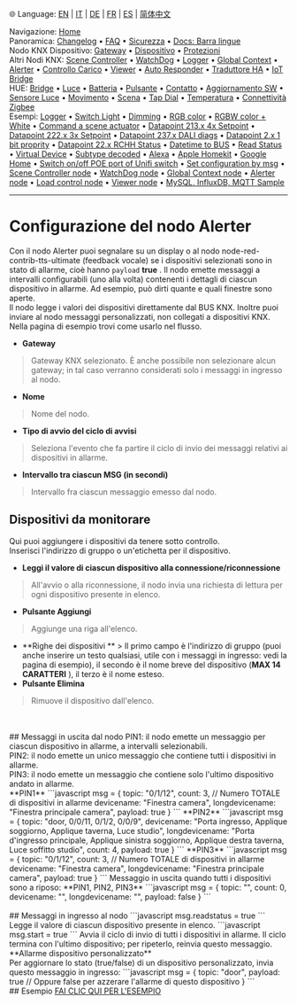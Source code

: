 🌐 Language: [EN](/node-red-contrib-knx-ultimate/wiki/Alerter-Configuration) | [IT](/node-red-contrib-knx-ultimate/wiki/it-Alerter-Configuration) | [DE](/node-red-contrib-knx-ultimate/wiki/de-Alerter-Configuration) | [FR](/node-red-contrib-knx-ultimate/wiki/fr-Alerter-Configuration) | [ES](/node-red-contrib-knx-ultimate/wiki/es-Alerter-Configuration) | [简体中文](/node-red-contrib-knx-ultimate/wiki/zh-CN-Alerter-Configuration)
<!-- NAV START -->
Navigazione: [Home](https://supergiovane.github.io/node-red-contrib-knx-ultimate/wiki/it-Home)  
Panoramica: [Changelog](https://github.com/Supergiovane/node-red-contrib-knx-ultimate/blob/master/CHANGELOG.md) • [FAQ](https://supergiovane.github.io/node-red-contrib-knx-ultimate/wiki/it-FAQ-Troubleshoot) • [Sicurezza](https://supergiovane.github.io/node-red-contrib-knx-ultimate/wiki/it-SECURITY) • [Docs: Barra lingue](https://supergiovane.github.io/node-red-contrib-knx-ultimate/wiki/it-Docs-Language-Bar)  
Nodo KNX Dispositivo: [Gateway](https://supergiovane.github.io/node-red-contrib-knx-ultimate/wiki/it-Gateway-configuration) • [Dispositivo](https://supergiovane.github.io/node-red-contrib-knx-ultimate/wiki/it-Device) • [Protezioni](https://supergiovane.github.io/node-red-contrib-knx-ultimate/wiki/it-Protections)  
Altri Nodi KNX: [Scene Controller](https://supergiovane.github.io/node-red-contrib-knx-ultimate/wiki/it-SceneController-Configuration) • [WatchDog](https://supergiovane.github.io/node-red-contrib-knx-ultimate/wiki/it-WatchDog-Configuration) • [Logger](https://supergiovane.github.io/node-red-contrib-knx-ultimate/wiki/it-Logger-Configuration) • [Global Context](https://supergiovane.github.io/node-red-contrib-knx-ultimate/wiki/it-GlobalVariable) • [Alerter](https://supergiovane.github.io/node-red-contrib-knx-ultimate/wiki/it-Alerter-Configuration) • [Controllo Carico](https://supergiovane.github.io/node-red-contrib-knx-ultimate/wiki/it-LoadControl-Configuration) • [Viewer](https://supergiovane.github.io/node-red-contrib-knx-ultimate/wiki/it-knxUltimateViewer) • [Auto Responder](https://supergiovane.github.io/node-red-contrib-knx-ultimate/wiki/it-KNXAutoResponder) • [Traduttore HA](https://supergiovane.github.io/node-red-contrib-knx-ultimate/wiki/it-HATranslator) • [IoT Bridge](https://supergiovane.github.io/node-red-contrib-knx-ultimate/wiki/it-IoT-Bridge-Configuration)  
HUE: [Bridge](https://supergiovane.github.io/node-red-contrib-knx-ultimate/wiki/it-HUE+Bridge+configuration) • [Luce](https://supergiovane.github.io/node-red-contrib-knx-ultimate/wiki/it-HUE+Light) • [Batteria](https://supergiovane.github.io/node-red-contrib-knx-ultimate/wiki/it-HUE+Battery) • [Pulsante](https://supergiovane.github.io/node-red-contrib-knx-ultimate/wiki/it-HUE+Button) • [Contatto](https://supergiovane.github.io/node-red-contrib-knx-ultimate/wiki/it-HUE+Contact+sensor) • [Aggiornamento SW](https://supergiovane.github.io/node-red-contrib-knx-ultimate/wiki/it-HUE+Device+software+update) • [Sensore Luce](https://supergiovane.github.io/node-red-contrib-knx-ultimate/wiki/it-HUE+Light+sensor) • [Movimento](https://supergiovane.github.io/node-red-contrib-knx-ultimate/wiki/it-HUE+Motion) • [Scena](https://supergiovane.github.io/node-red-contrib-knx-ultimate/wiki/it-HUE+Scene) • [Tap Dial](https://supergiovane.github.io/node-red-contrib-knx-ultimate/wiki/it-HUE+Tapdial) • [Temperatura](https://supergiovane.github.io/node-red-contrib-knx-ultimate/wiki/it-HUE+Temperature+sensor) • [Connettività Zigbee](https://supergiovane.github.io/node-red-contrib-knx-ultimate/wiki/it-HUE+Zigbee+connectivity)  
Esempi: [Logger](https://supergiovane.github.io/node-red-contrib-knx-ultimate/wiki/it-Logger-Sample) • [Switch Light](https://supergiovane.github.io/node-red-contrib-knx-ultimate/wiki/-Sample---Switch-light) • [Dimming](https://supergiovane.github.io/node-red-contrib-knx-ultimate/wiki/-Sample---Dimming) • [RGB color](https://supergiovane.github.io/node-red-contrib-knx-ultimate/wiki/-Sample---RGB-Color) • [RGBW color + White](https://supergiovane.github.io/node-red-contrib-knx-ultimate/wiki/-Sample---RGBW-Color-plus-White) • [Command a scene actuator](https://supergiovane.github.io/node-red-contrib-knx-ultimate/wiki/-Sample---Control-a-scene-actuator) • [Datapoint 213.x 4x Setpoint](https://supergiovane.github.io/node-red-contrib-knx-ultimate/wiki/-Sample---DPT213) • [Datapoint 222.x 3x Setpoint](https://supergiovane.github.io/node-red-contrib-knx-ultimate/wiki/-Sample---DPT222) • [Datapoint 237.x DALI diags](https://supergiovane.github.io/node-red-contrib-knx-ultimate/wiki/-Sample---DPT237) • [Datapoint 2.x 1 bit proprity](https://supergiovane.github.io/node-red-contrib-knx-ultimate/wiki/-Sample---DPT2) • [Datapoint 22.x RCHH Status](https://supergiovane.github.io/node-red-contrib-knx-ultimate/wiki/-Sample---DPT22) • [Datetime to BUS](https://supergiovane.github.io/node-red-contrib-knx-ultimate/wiki/-Sample---DateTime-to-BUS) • [Read Status](https://supergiovane.github.io/node-red-contrib-knx-ultimate/wiki/-Sample---Read-value-from-Device) • [Virtual Device](https://supergiovane.github.io/node-red-contrib-knx-ultimate/wiki/-Sample---Virtual-Device) • [Subtype decoded](https://supergiovane.github.io/node-red-contrib-knx-ultimate/wiki/-Sample---Subtype) • [Alexa](https://supergiovane.github.io/node-red-contrib-knx-ultimate/wiki/-Sample---Alexa) • [Apple Homekit](https://supergiovane.github.io/node-red-contrib-knx-ultimate/wiki/-Sample---Apple-Homekit) • [Google Home](https://supergiovane.github.io/node-red-contrib-knx-ultimate/wiki/-Sample---Google-Assistant) • [Switch on/off POE port of Unifi switch](https://supergiovane.github.io/node-red-contrib-knx-ultimate/wiki/-Sample---UnifiPOE) • [Set configuration by msg](https://supergiovane.github.io/node-red-contrib-knx-ultimate/wiki/-Sample-setConfig) • [Scene Controller node](https://supergiovane.github.io/node-red-contrib-knx-ultimate/wiki/Sample-Scene-Node) • [WatchDog node](https://supergiovane.github.io/node-red-contrib-knx-ultimate/wiki/-Sample---WatchDog) • [Global Context node](https://supergiovane.github.io/node-red-contrib-knx-ultimate/wiki/SampleGlobalContextNode) • [Alerter node](https://supergiovane.github.io/node-red-contrib-knx-ultimate/wiki/SampleAlerter) • [Load control node](https://supergiovane.github.io/node-red-contrib-knx-ultimate/wiki/SampleLoadControl) • [Viewer node](https://supergiovane.github.io/node-red-contrib-knx-ultimate/wiki/knxUltimateViewer) • [MySQL, InfluxDB, MQTT Sample](https://supergiovane.github.io/node-red-contrib-knx-ultimate/wiki/Sample-KNX2MQTT-KNX2MySQL-KNX2InfluxDB)
<!-- NAV END -->
---
# Configurazione del nodo Alerter
Con il nodo Alerter puoi segnalare su un display o al nodo node-red-contrib-tts-ultimate (feedback vocale) se i dispositivi selezionati sono in stato di allarme, cioè hanno `payload` **true** .
Il nodo emette messaggi a intervalli configurabili (uno alla volta) contenenti i dettagli di ciascun dispositivo in allarme. Ad esempio, può dirti quante e quali finestre sono aperte.<br/>
Il nodo legge i valori dei dispositivi direttamente dal BUS KNX. Inoltre puoi inviare al nodo messaggi personalizzati, non collegati a dispositivi KNX.<br/>
Nella pagina di esempio trovi come usarlo nel flusso.<br/>
- **Gateway**
> Gateway KNX selezionato. È anche possibile non selezionare alcun gateway; in tal caso verranno considerati solo i messaggi in ingresso al nodo.
- **Nome**
> Nome del nodo.
- **Tipo di avvio del ciclo di avvisi**
> Seleziona l'evento che fa partire il ciclo di invio dei messaggi relativi ai dispositivi in allarme.
- **Intervallo tra ciascun MSG (in secondi)**
> Intervallo fra ciascun messaggio emesso dal nodo.
## Dispositivi da monitorare
Qui puoi aggiungere i dispositivi da tenere sotto controllo.<br/>
Inserisci l'indirizzo di gruppo o un'etichetta per il dispositivo.<br/>
- **Leggi il valore di ciascun dispositivo alla connessione/riconnessione**
> All'avvio o alla riconnessione, il nodo invia una richiesta di lettura per ogni dispositivo presente in elenco.
- **Pulsante Aggiungi**
> Aggiunge una riga all'elenco.
- **Righe dei dispositivi ** > Il primo campo è l'indirizzo di gruppo (puoi anche inserire un testo qualsiasi, utile con i messaggi in ingresso: vedi la pagina di esempio), il secondo è il nome breve del dispositivo (**MAX 14 CARATTERI** ), il terzo è il nome esteso.
- **Pulsante Elimina**
> Rimuove il dispositivo dall'elenco.
<br/>
<br/>
## Messaggi in uscita dal nodo
PIN1: il nodo emette un messaggio per ciascun dispositivo in allarme, a intervalli selezionabili.<br/>
PIN2: il nodo emette un unico messaggio che contiene tutti i dispositivi in allarme.<br/>
PIN3: il nodo emette un messaggio che contiene solo l'ultimo dispositivo andato in allarme.<br/>
**PIN1**
```javascript
msg = {
  topic: "0/1/12",
  count: 3, // Numero TOTALE di dispositivi in allarme
  devicename: "Finestra camera",
  longdevicename: "Finestra principale camera",
  payload: true
}
```
**PIN2**
```javascript
msg = {
  topic: "door, 0/0/11, 0/1/2, 0/0/9",
  devicename: "Porta ingresso, Applique soggiorno, Applique taverna, Luce studio",
  longdevicename: "Porta d'ingresso principale, Applique sinistra soggiorno, Applique destra taverna, Luce soffitto studio",
  count: 4,
  payload: true
}
```
**PIN3**
```javascript
msg = {
  topic: "0/1/12",
  count: 3, // Numero TOTALE di dispositivi in allarme
  devicename: "Finestra camera",
  longdevicename: "Finestra principale camera",
  payload: true
}
```
Messaggio in uscita quando tutti i dispositivi sono a riposo:
**PIN1, PIN2, PIN3**
```javascript
msg = {
  topic: "",
  count: 0,
  devicename: "",
  longdevicename: "",
  payload: false
}
```
<br/>
<br/>
## Messaggi in ingresso al nodo
```javascript
msg.readstatus = true
```
Legge il valore di ciascun dispositivo presente in elenco.
```javascript
msg.start = true
```
Avvia il ciclo di invio di tutti i dispositivi in allarme. Il ciclo termina con l'ultimo dispositivo; per ripeterlo, reinvia questo messaggio.
<br/>
**Allarme dispositivo personalizzato** <br/>
Per aggiornare lo stato (true/false) di un dispositivo personalizzato, invia questo messaggio in ingresso:
```javascript
msg = {
  topic: "door",
  payload: true // Oppure false per azzerare l'allarme di questo dispositivo
}
```
<br/>
## Esempio
<a href="/node-red-contrib-knx-ultimate/wiki/SampleAlerter">FAI CLIC QUI PER L'ESEMPIO</a>
<br/>
<br/>
<br/>
